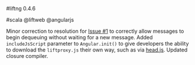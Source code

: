 #liftng 0.4.6

#scala @liftweb @angularjs

Minor correction to resolution for [Issue #1](https://github.com/joescii/lift-ng/issues/1) to correctly allow messages to begin dequeuing without waiting for a new message.
Added `includeJsScript` parameter to `Angular.init()` to give developers the ability to download the `liftproxy.js` their own way, such as via [head.js](http://headjs.com/).
Updated closure compiler. 